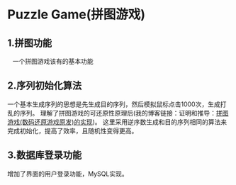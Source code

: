 # Puzzle Game(拼图游戏)
## 1.拼图功能
    一个拼图游戏该有的基本功能

## 2.序列初始化算法
一个基本生成序列的思想是先生成目的序列，然后模拟鼠标点击1000次，生成打乱的序列。
理解了拼图游戏的可还原性原理后(我的博客链接：证明和推导：[拼图游戏(数码还原游戏原发)的实现](URL 'http://www.cnblogs.com/zhangmingzhao/p/7101158.html'))。
这里采用逆序数生成和目的序列相同的算法来完成初始化，提高了效率，且随机性变得更高。


## 3.数据库登录功能

增加了界面的用户登录功能，MySQL实现。
